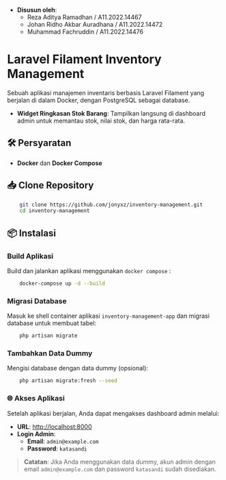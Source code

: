 - **Disusun oleh**:
  - Reza Aditya Ramadhan / A11.2022.14467
  - Johan Ridho Akbar Auradhana / A11.2022.14472
  - Muhammad Fachruddin / A11.2022.14476


# Laravel Filament Inventory Management

Sebuah aplikasi manajemen inventaris berbasis Laravel Filament yang berjalan di dalam Docker, dengan PostgreSQL sebagai database.
- **Widget Ringkasan Stok Barang**: Tampilkan langsung di dashboard admin untuk memantau stok, nilai stok, dan harga rata-rata.

## 🛠️ Persyaratan

- **Docker** dan **Docker Compose**

## 📥 Clone Repository

```bash
    git clone https://github.com/jonyxz/inventory-management.git
    cd inventory-management
```

## 📦 Instalasi 

### Build Aplikasi

Build dan jalankan aplikasi menggunakan `docker compose` :

```bash
    docker-compose up -d --build
```

### Migrasi Database

Masuk ke shell container aplikasi `inventory-management-app` dan migrasi database untuk membuat tabel:

```bash
    php artisan migrate
```

### Tambahkan Data Dummy

Mengisi database dengan data dummy (opsional):

```bash
    php artisan migrate:fresh --seed
```

### 🌐 Akses Aplikasi

Setelah aplikasi berjalan, Anda dapat mengakses dashboard admin melalui:

- **URL**: [http://localhost:8000](http://localhost:8000)
- **Login Admin**:
  - **Email**: `admin@example.com`
  - **Password**: `katasandi`

> **Catatan**: Jika Anda menggunakan data dummy, akun admin dengan email `admin@example.com` dan password `katasandi` sudah disediakan.
